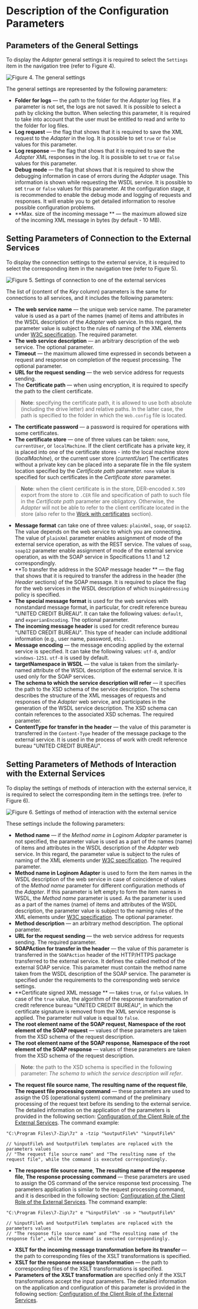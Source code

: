 # Description of the Configuration Parameters

## Parameters of the General Settings

To display the *Adapter* general settings it is required to select the `Settings` item in the navigation tree (refer to  Figure 4).

![Figure 4. The general settings](./images/general_settings.png)

The general settings are represented by the following parameters:

* **Folder for logs** — the path to the folder for the *Adapter* log files. If a parameter is not set, the logs are not saved. It is possible to select a path by clicking the button. When selecting this parameter, it is required to take into account that the user must be entitled to read and write to the folder for log files.
* **Log request** — the flag that shows that it is required to save the XML request to the *Adapter* in the log. It is possible to set `true` or `false` values for this parameter.
* **Log response** — the flag that shows that it is required to save the *Adapter* XML responses in the log. It is possible to set `true` or `false` values for this parameter.
* **Debug mode** — the flag that shows that it is required to show the debugging information in case of errors during the *Adapter* usage. This information is shown while requesting the WSDL service. It is possible to set `true` or `false` values for this parameter. At the configuration stage, it is recommended to enable the debug mode and logging of requests and responses. It will enable you to get detailed information to resolve possible configuration problems.
* **Max. size of the incoming message ** — the maximum allowed size of the incoming XML message in bytes (by default - 10 MB).

## Setting Parameters of Connection to the External Services

To display the connection settings to the external service, it is required to select the corresponding item in the navigation tree (refer to  Figure 5).

![Figure 5. Settings of connection to one of the external services](./images/connection_settings.png)

The list of (content of the *Key* column) parameters is the same for connections to all services, and it includes the following parameters:

* **The web service name** — the unique web service name. The parameter value is used as a part of the names (name) of items and attributes in the WSDL description of the *Adapter* web service. In this regard, the parameter value is subject to the rules of naming of the XML elements under [W3C specification](https://www.w3.org/TR/2008/REC-xml-20081126/#NT-Name). The required parameter.
* **The web service description** — an arbitrary description of the web service. The optional parameter.
* **Timeout** — the maximum allowed time expressed in seconds between a request and response on completion of the request processing. The optional parameter.
* **URL for the request sending** — the web service address for requests sending.
* The **Certificate path** — when using encryption, it is required to specify the path to the client certificate.

> **Note**: specifying the certificate path, it is allowed to use both absolute (including the drive letter) and relative paths. In the latter case, the path is specified to the folder in which the `Web.config` file is located.

* **The certificate password** — a password is required for operations with some certificates.
* **The certificate store** — one of three values can be taken: `none`, `currentUser`, or `localMachine`. If the client certificate has a private key, it is placed into one of the certificate stores - into the local machine store (*localMachine*), or the current user store (*currentUser*) The certificates without a private key can be placed into a separate file in the file system location specified by the *Certificate path* parameter. `none` value is specified for such certificates in the *Certificate store* parameter.

> **Note**: when the client certificate is in the store, DER-encoded `X.509` export from the store to `.CER` file and specification of path to such file in the *Certificate path* parameter are obligatory. Otherwise, the *Adapter* will not be able to refer to the client certificate located in the store (also refer to  the [Work with certificates](./work-with-certificates.md) section).

* **Message format** can take one of three values: `plainXml`, `soap`, or `soap12`. The value depends on the web service to which you are connecting. The value of `plainXml` parameter enables assignment of mode of the external service operation, as with the REST service. The values of `soap`, `soap12` parameter enable assignment of mode of the external service operation, as with the SOAP service in Specifications 1.1 and 1.2 correspondingly.
* **To transfer the address in the SOAP message header ** — the flag that shows that it is required to transfer the address in the header (the *Header* sections) of the SOAP message. It is required to place the flag for the web services in the WSDL description of which `UsingAddressing` policy is specified.
* **The special message format** is used for the web services with nonstandard message format, in particular, for credit reference bureau "UNITED CREDIT BUREAU". It can take the following values: `default`, and `experianEncoding`. The optional parameter.
* **The incoming message header** is used for credit reference bureau "UNITED CREDIT BUREAU". This type of header can include additional information (e.g., user name, password, etc.).
* **Message encoding** — the message encoding applied by the external service is specified. It can take the following values: `utf-8`, and/or `windows-1251`.  `utf-8` is used by default.
* **targetNamespace in WSDL** — the value is taken from the similarly-named attribute of the WSDL description of the external service. It is used only for the SOAP services.
* **The schema to which the service description will refer** — it specifies the path to the XSD schema of the service description. The schema describes the structure of the XML messages of requests and responses of the *Adapter* web service, and participates in the generation of the WSDL service description. The XSD schema can contain references to the associated XSD schemas. The required parameter.
* **ContentType for transfer in the header** — the value of this parameter is transferred in the `Content-Type` header of the message package to the external service. It is used in the process of work with credit reference bureau "UNITED CREDIT BUREAU".

## Setting Parameters of Methods of Interaction with the External Services

To display the settings of methods of interaction with the external service, it is required to select the corresponding item in the settings tree. (refer to  Figure 6).

![Figure 6. Settings of method of interaction with the external service](./images/method-settings.png)

These settings include the following parameters:

* **Method name** — if the *Method name in Loginom Adapter* parameter is not specified, the parameter value is used as a part of the names (name) of items and attributes in the WSDL description of the *Adapter* web service.  In this regard, the parameter value is subject to the rules of naming of the XML elements under [ W3C specification](https://www.w3.org/TR/2008/REC-xml-20081126/#NT-Name). The required parameter.
* **Method name in Loginom Adapter** is used to form the item names in the WSDL description of the web service in case of coincidence of values of the *Method name* parameter for different configuration methods of the *Adapter*. If this parameter is left empty to form the item names in WSDL, the *Method name* parameter is used. As the parameter is used as a part of the names (name) of items and attributes of the WSDL description, the parameter value is subject to the naming rules of the XML elements under [W3C specification](https://www.w3.org/TR/2008/REC-xml-20081126/#NT-Name). The optional parameter.
* **Method description** — an arbitrary method description. The optional parameter.
* **URL for the request sending** — the web service address for requests sending. The required parameter.
* **SOAPAction for transfer in the header** — the value of this parameter is transferred in the `SOAPAction` header of the HTTP/HTTPS package transferred to the external service. It defines the called method of the external SOAP service. This parameter must contain the method name taken from the WSDL description of the SOAP service. The parameter is specified under the requirements to the corresponding web service settings.
* **Certificate signed XML message ** — takes `true`, or `false` values. In case of the `true` value, the algorithm of the response transformation of credit reference bureau "UNITED CREDIT BUREAU", in which the certificate signature is removed from the XML service response is applied. The parameter null value is equal to `false`.
* **The root element name of the SOAP request**, **Namespace of the root element of the SOAP request** — values of these parameters are taken from the XSD schema of the request description.
* **The root element name of the SOAP response**, **Namespace of the root element of the SOAP response** — values of these parameters are taken from the XSD schema of the request description.

> **Note**: the path to the XSD schema is specified in the following parameter: *The schema to which the service description will refer*.

* **The request file source name**, **The resulting name of the request file**, **The request file processing command** — these parameters are used to assign the OS (operational system) command of the preliminary processing of the request text before its sending to the external service.  The detailed information on the application of the parameters is provided in the following section: [Configuration of the Client Role of the External Services](./tuning-principles.md#nastroyka-roli-klienta-vneshnikh-servisov). The command example:

```
"C:\Program Files\7-Zip\7z" a -tzip "%outputFile%" "%inputFile%"

// %inputFile% and %outputFile% templates are replaced with the parameters values
// "The request file source name" and "The resulting name of the request file", while the command is executed correspondingly.
```

* **The response file source name**, **The resulting name of the response file**, **The response processing command** — these parameters are used to assign the OS command of the service response text processing. The parameters application is similar to the request processing command, and it is described in the following section: [Configuration of the Client Role of the External Services](./tuning-principles.md#nastroyka-roli-klienta-vneshnikh-servisov). The command example:

```
"C:\Program Files\7-Zip\7z" e "%inputFile%" -so > "%outputFile%"

// %inputFile% and %outputFile% templates are replaced with the parameters values
// "The response file source name" and "The resulting name of the response file", while the command is executed correspondingly.
```

* **XSLT for the incoming message transformation before its transfer** — the path to corresponding files of the XSLT transformations is specified.
* **XSLT for the response message transformation** — the path to corresponding files of the XSLT transformations is specified.
* **Parameters of the XSLT transformation** are specified only if the XSLT transformations accept the input parameters. The detailed information on the application and configuration of this parameter is provided in the following section: [Configuration of the Client Role of the External Services](./tuning-principles.md#nastroyka-roli-klienta-vneshnikh-servisov).
